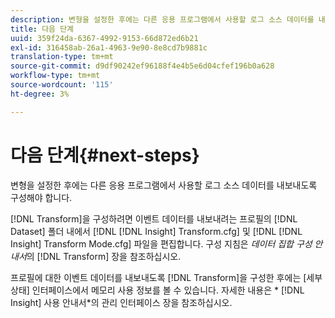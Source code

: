 ```yaml
---
description: 변형을 설정한 후에는 다른 응용 프로그램에서 사용할 로그 소스 데이터를 내보내도록 구성해야 합니다.
title: 다음 단계
uuid: 359f24da-6367-4992-9153-66d872ed6b21
exl-id: 316458ab-26a1-4963-9e90-8e8cd7b9881c
translation-type: tm+mt
source-git-commit: d9df90242ef96188f4e4b5e6d04cfef196b0a628
workflow-type: tm+mt
source-wordcount: '115'
ht-degree: 3%

---
```


# 다음 단계{#next-steps}

변형을 설정한 후에는 다른 응용 프로그램에서 사용할 로그 소스 데이터를 내보내도록 구성해야 합니다.

[!DNL Transform]을 구성하려면 이벤트 데이터를 내보내려는 프로필의 [!DNL Dataset] 폴더 내에서 [!DNL [!DNL Insight] Transform.cfg] 및 [!DNL [!DNL Insight] Transform Mode.cfg] 파일을 편집합니다. 구성 지침은 *데이터 집합 구성 안내서*&#x200B;의 [!DNL Transform] 장을 참조하십시오.

프로필에 대한 이벤트 데이터를 내보내도록 [!DNL Transform]을 구성한 후에는 [세부 상태] 인터페이스에서 메모리 사용 정보를 볼 수 있습니다. 자세한 내용은 * [!DNL Insight] 사용 안내서*의 관리 인터페이스 장을 참조하십시오.
